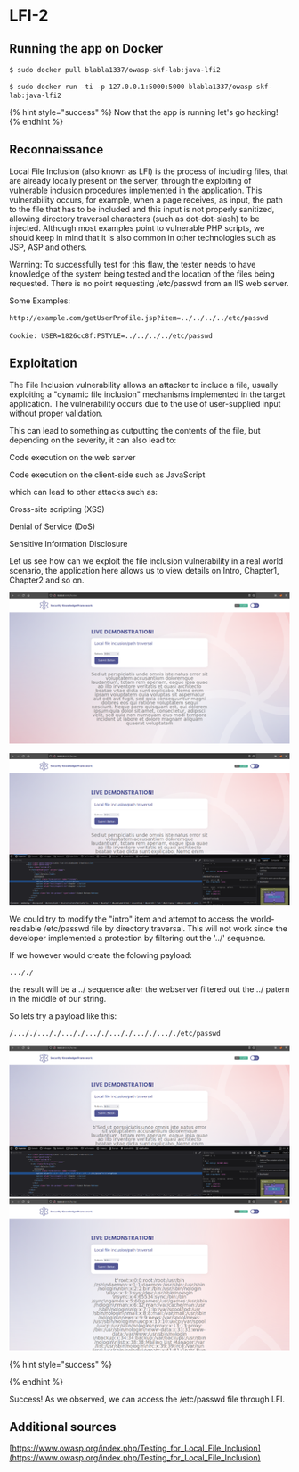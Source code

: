# LFI-2

## Running the app on Docker

```
$ sudo docker pull blabla1337/owasp-skf-lab:java-lfi2
```

```
$ sudo docker run -ti -p 127.0.0.1:5000:5000 blabla1337/owasp-skf-lab:java-lfi2
```

{% hint style="success" %}
Now that the app is running let's go hacking!
{% endhint %}

## Reconnaissance

Local File Inclusion (also known as LFI) is the process of including files, that are already locally present on the server, through the exploiting of vulnerable inclusion procedures implemented in the application. This vulnerability occurs, for example, when a page receives, as input, the path to the file that has to be included and this input is not properly sanitized, allowing directory traversal characters (such as dot-dot-slash) to be injected. Although most examples point to vulnerable PHP scripts, we should keep in mind that it is also common in other technologies such as JSP, ASP and others.

Warning: To successfully test for this flaw, the tester needs to have knowledge of the system being tested and the location of the files being requested. There is no point requesting /etc/passwd from an IIS web server.

Some Examples:

```
http://example.com/getUserProfile.jsp?item=../../../../etc/passwd

Cookie: USER=1826cc8f:PSTYLE=../../../../etc/passwd
```

## Exploitation

The File Inclusion vulnerability allows an attacker to include a file, usually exploiting a "dynamic file inclusion" mechanisms implemented in the target application. The vulnerability occurs due to the use of user-supplied input without proper validation.

This can lead to something as outputting the contents of the file, but depending on the severity, it can also lead to:

Code execution on the web server

Code execution on the client-side such as JavaScript

which can lead to other attacks such as:

Cross-site scripting (XSS)

Denial of Service (DoS)

Sensitive Information Disclosure

Let us see how can we exploit the file inclusion vulnerability in a real world scenario, the application here allows us to view details on Intro, Chapter1, Chapter2 and so on.

![](https://raw.githubusercontent.com/blabla1337/skf-labs/master/.gitbook/assets/python/LFI/1.png)

![](https://raw.githubusercontent.com/blabla1337/skf-labs/master/.gitbook/assets/python/LFI/2.png)

We could try to modify the "intro" item and attempt to access the world-readable /etc/passwd file by directory traversal. This will not work since the developer implemented a protection by filtering out the '../' sequence.

If we however would create the folowing payload:

```
..././
```

the result will be a ../ sequence after the webserver filtered out the ../ patern in the middle of our string.

So lets try a payload like this:

```
/..././..././..././..././..././..././..././etc/passwd
```

![](https://raw.githubusercontent.com/blabla1337/skf-labs/master/.gitbook/assets/python/LFI-2/1.png)
![](https://raw.githubusercontent.com/blabla1337/skf-labs/master/.gitbook/assets/python/LFI-2/2.png)

{% hint style="success" %}

{% endhint %}

Success! As we observed, we can access the /etc/passwd file through LFI.

## Additional sources

[https://www.owasp.org/index.php/Testing_for_Local_File_Inclusion](https://www.owasp.org/index.php/Testing_for_Local_File_Inclusion)
